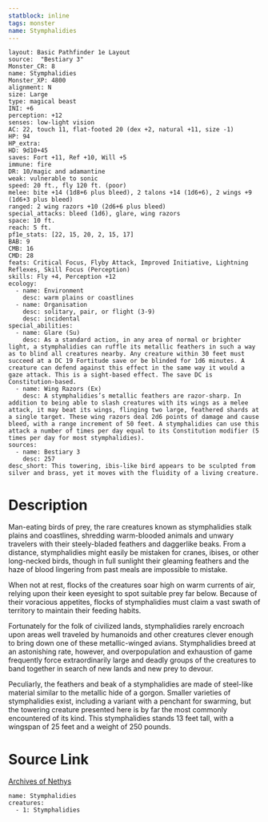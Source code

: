 ```yaml
---
statblock: inline
tags: monster
name: Stymphalidies
---
```

```statblock
layout: Basic Pathfinder 1e Layout
source:  "Bestiary 3"
Monster_CR: 8
name: Stymphalidies
Monster_XP: 4800
alignment: N
size: Large
type: magical beast
INI: +6
perception: +12
senses: low-light vision
AC: 22, touch 11, flat-footed 20 (dex +2, natural +11, size -1)
HP: 94
HP_extra: 
HD: 9d10+45
saves: Fort +11, Ref +10, Will +5
immune: fire
DR: 10/magic and adamantine
weak: vulnerable to sonic
speed: 20 ft., fly 120 ft. (poor)
melee: bite +14 (1d8+6 plus bleed), 2 talons +14 (1d6+6), 2 wings +9 (1d6+3 plus bleed)
ranged: 2 wing razors +10 (2d6+6 plus bleed)
special_attacks: bleed (1d6), glare, wing razors
space: 10 ft.
reach: 5 ft.
pf1e_stats: [22, 15, 20, 2, 15, 17]
BAB: 9
CMB: 16
CMD: 28
feats: Critical Focus, Flyby Attack, Improved Initiative, Lightning Reflexes, Skill Focus (Perception)
skills: Fly +4, Perception +12
ecology:
  - name: Environment
    desc: warm plains or coastlines
  - name: Organisation
    desc: solitary, pair, or flight (3-9)
    desc: incidental
special_abilities:
  - name: Glare (Su)
    desc: As a standard action, in any area of normal or brighter light, a stymphalidies can ruffle its metallic feathers in such a way as to blind all creatures nearby. Any creature within 30 feet must succeed at a DC 19 Fortitude save or be blinded for 1d6 minutes. A creature can defend against this effect in the same way it would a gaze attack. This is a sight-based effect. The save DC is Constitution-based.
  - name: Wing Razors (Ex)
    desc: A stymphalidies’s metallic feathers are razor-sharp. In addition to being able to slash creatures with its wings as a melee attack, it may beat its wings, flinging two large, feathered shards at a single target. These wing razors deal 2d6 points of damage and cause bleed, with a range increment of 50 feet. A stymphalidies can use this attack a number of times per day equal to its Constitution modifier (5 times per day for most stymphalidies).
sources:
  - name: Bestiary 3
    desc: 257
desc_short: This towering, ibis-like bird appears to be sculpted from silver and brass, yet it moves with the fluidity of a living creature.
```
# Description
Man-eating birds of prey, the rare creatures known as stymphalidies stalk plains and coastlines, shredding warm-blooded animals and unwary travelers with their steely-bladed feathers and daggerlike beaks. From a distance, stymphalidies might easily be mistaken for cranes, ibises, or other long-necked birds, though in full sunlight their gleaming feathers and the haze of blood lingering from past meals are impossible to mistake.

When not at rest, flocks of the creatures soar high on warm currents of air, relying upon their keen eyesight to spot suitable prey far below. Because of their voracious appetites, flocks of stymphalidies must claim a vast swath of territory to maintain their feeding habits.

Fortunately for the folk of civilized lands, stymphalidies rarely encroach upon areas well traveled by humanoids and other creatures clever enough to bring down one of these metallic-winged avians. Stymphalidies breed at an astonishing rate, however, and overpopulation and exhaustion of game frequently force extraordinarily large and deadly groups of the creatures to band together in search of new lands and new prey to devour.

Peculiarly, the feathers and beak of a stymphalidies are made of steel-like material similar to the metallic hide of a gorgon. Smaller varieties of stymphalidies exist, including a variant with a penchant for swarming, but the towering creature presented here is by far the most commonly encountered of its kind. This stymphalidies stands 13 feet tall, with a wingspan of 25 feet and a weight of 250 pounds.
# Source Link
[Archives of Nethys](https://aonprd.com/MonsterDisplay.aspx?ItemName=Stymphalidies)
```encounter-table
name: Stymphalidies
creatures:
  - 1: Stymphalidies
```
